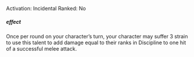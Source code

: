 Activation: Incidental
Ranked: No
##### effect
Once per round on your character’s turn,
your character may suffer 3 strain to use this
talent to add damage equal to their ranks in
Discipline to one hit of a successful melee
attack.